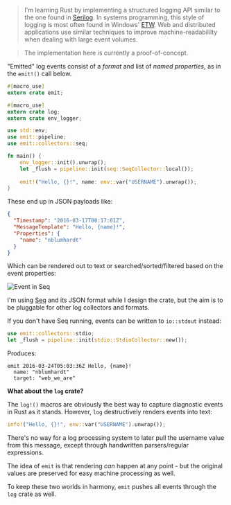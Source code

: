 > I'm learning Rust by implementing a structured logging API similar to the one found in [Serilog](http://serilog.net). In systems programming, this style of logging is most often found in Windows' [ETW](https://msdn.microsoft.com/en-us/library/windows/desktop/aa363668(v=vs.85).aspx). Web and distributed applications use similar techniques to improve machine-readabililty when dealing with large event volumes.

> The implementation here is currently a proof-of-concept.

"Emitted" log events consist of a _format_ and list of _named properties_, as in the `emit!()` call below.

```rust
#[macro_use]
extern crate emit;

#[macro_use]
extern crate log;
extern crate env_logger;

use std::env;
use emit::pipeline;
use emit::collectors::seq;

fn main() {
    env_logger::init().unwrap();
    let _flush = pipeline::init(seq::SeqCollector::local());
            
    emit!("Hello, {}!", name: env::var("USERNAME").unwrap());
}
```

These end up in JSON payloads like:

```json
{
  "Timestamp": "2016-03-17T00:17:01Z",
  "MessageTemplate": "Hello, {name}!",
  "Properties": {
    "name": "nblumhardt"
  }
}
```

Which can be rendered out to text or searched/sorted/filtered based on the event properties:

![Event in Seq](https://raw.githubusercontent.com/nblumhardt/emit/master/asset/event_in_seq.png)

I'm using [Seq](https://getseq.net) and its JSON format while I design the crate, but the aim is to be pluggable for other log collectors and formats.

If you don't have Seq running, events can be written to `io::stdout` instead:

```rust
use emit::collectors::stdio;
let _flush = pipeline::init(stdio::StdioCollector::new());
```

Produces:

```
emit 2016-03-24T05:03:36Z Hello, {name}!
  name: "nblumhardt"
  target: "web_we_are"
```

**What about the `log` crate?**

The `log!()` macros are obviously the best way to capture diagnostic events in Rust as it stands. However, `log` destructively renders events into text:

```rust
info!("Hello, {}!", env::var("USERNAME").unwrap());
```

There's no way for a log processing system to later pull the username value from this message, except through handwritten parsers/regular expressions.

The idea of `emit` is that rendering _can_ happen at any point - but the original values are preserved for easy machine processing as well.

To keep these two worlds in harmony, `emit` pushes all events through the `log` crate as well.
